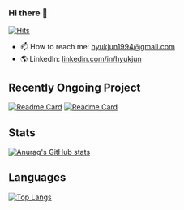 ### Hi there 👋
[![Hits](https://hits.seeyoufarm.com/api/count/incr/badge.svg?url=https%3A%2F%2Fgithub.com%2Fnamhj94&count_bg=%2379C83D&title_bg=%23555555&icon=github.svg&icon_color=%23E7E7E7&title=hits&edge_flat=false)](https://hits.seeyoufarm.com)
- 📫 How to reach me: hyukjun1994@gmail.com
- 🌎 LinkedIn: [linkedin.com/in/hyukjun](https://www.linkedin.com/in/hyukjun/)
## Recently Ongoing Project
[![Readme Card](https://github-readme-stats.vercel.app/api/pin/?username=namhj94&show_owner=true&repo=Terraform)](https://github.com/anuraghazra/github-readme-stats)
[![Readme Card](https://github-readme-stats.vercel.app/api/pin/?username=namhj94&show_owner=true&repo=k8s)](https://github.com/anuraghazra/github-readme-stats)
## Stats
[![Anurag's GitHub stats](https://github-readme-stats.vercel.app/api?username=namhj94&show_icons=true&hide_border=true)](https://github.com/anuraghazra/github-readme-stats)
## Languages
[![Top Langs](https://github-readme-stats.vercel.app/api/top-langs/?username=namhj94&layout=compact&&langs_count=10&hide_border=true&hide=,tcl,verilog,systemverilog)](https://github.com/anuraghazra/github-readme-stats)
